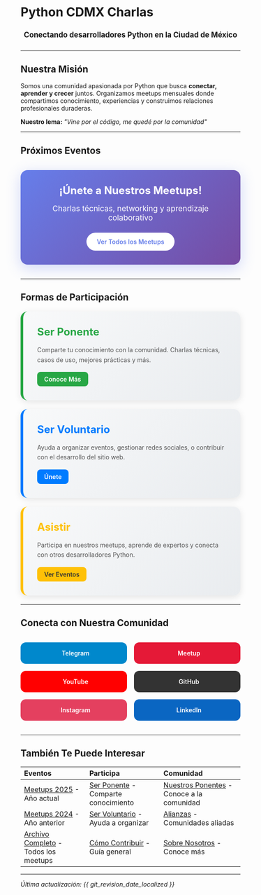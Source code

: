 # Python CDMX Charlas <i class="fas fa-python"></i>

<div align="center" style="font-size: 1.2em; margin: 1.5em 0;">
  <b>Conectando desarrolladores Python en la Ciudad de México</b>
</div>

---

## <i class="fas fa-heart"></i> Nuestra Misión

Somos una comunidad apasionada por Python que busca **conectar, aprender y crecer** juntos. Organizamos meetups mensuales donde compartimos conocimiento, experiencias y construimos relaciones profesionales duraderas.

**Nuestro lema:** *"Vine por el código, me quedé por la comunidad"*

---

## <i class="fas fa-calendar"></i> Próximos Eventos

<div class="upcoming-events" style="background: linear-gradient(135deg, #667eea 0%, #764ba2 100%); color: white; padding: 2rem; border-radius: 16px; margin: 2rem 0; text-align: center; box-shadow: 0 8px 32px rgba(102, 126, 234, 0.3);">
  <h3 style="margin: 0 0 1rem 0; font-size: 1.5rem;"><i class="fas fa-microphone"></i> ¡Únete a Nuestros Meetups!</h3>
  <p style="margin: 0 0 1.5rem 0; font-size: 1.1rem;">Charlas técnicas, networking y aprendizaje colaborativo</p>
  <a href="/meetups/" style="background: white; color: #667eea; padding: 0.75rem 1.5rem; border-radius: 25px; text-decoration: none; font-weight: 600; display: inline-block; transition: all 0.3s ease;"><i class="fas fa-calendar"></i> Ver Todos los Meetups</a>
</div>

---

## <i class="fas fa-users"></i> Formas de Participación

<div class="participation-grid" style="display: grid; grid-template-columns: repeat(auto-fit, minmax(300px, 1fr)); gap: 20px; margin: 20px 0;">

<div class="participation-card" style="background: linear-gradient(135deg, #f8f9fa 0%, #e9ecef 100%); padding: 2rem; border-radius: 16px; border-left: 6px solid #28a745; box-shadow: 0 4px 16px rgba(0,0,0,0.1);">
  <h3 style="margin: 0 0 1rem 0; color: #28a745; font-size: 1.5rem;"><i class="fas fa-microphone"></i> Ser Ponente</h3>
  <p style="margin: 0 0 1rem 0; line-height: 1.6; color: #555;">Comparte tu conocimiento con la comunidad. Charlas técnicas, casos de uso, mejores prácticas y más.</p>
  <a href="/comunidad/ponentes/" style="background: #28a745; color: white; padding: 0.5rem 1rem; border-radius: 8px; text-decoration: none; font-weight: 600; display: inline-block;">Conoce Más</a>
</div>

<div class="participation-card" style="background: linear-gradient(135deg, #f8f9fa 0%, #e9ecef 100%); padding: 2rem; border-radius: 16px; border-left: 6px solid #007bff; box-shadow: 0 4px 16px rgba(0,0,0,0.1);">
  <h3 style="margin: 0 0 1rem 0; color: #007bff; font-size: 1.5rem;"><i class="fas fa-hands-helping"></i> Ser Voluntario</h3>
  <p style="margin: 0 0 1rem 0; line-height: 1.6; color: #555;">Ayuda a organizar eventos, gestionar redes sociales, o contribuir con el desarrollo del sitio web.</p>
  <a href="/comunidad/voluntarios/" style="background: #007bff; color: white; padding: 0.5rem 1rem; border-radius: 8px; text-decoration: none; font-weight: 600; display: inline-block;">Únete</a>
</div>

<div class="participation-card" style="background: linear-gradient(135deg, #f8f9fa 0%, #e9ecef 100%); padding: 2rem; border-radius: 16px; border-left: 6px solid #ffc107; box-shadow: 0 4px 16px rgba(0,0,0,0.1);">
  <h3 style="margin: 0 0 1rem 0; color: #ffc107; font-size: 1.5rem;"><i class="fas fa-users"></i> Asistir</h3>
  <p style="margin: 0 0 1rem 0; line-height: 1.6; color: #555;">Participa en nuestros meetups, aprende de expertos y conecta con otros desarrolladores Python.</p>
  <a href="/meetups/" style="background: #ffc107; color: #333; padding: 0.5rem 1rem; border-radius: 8px; text-decoration: none; font-weight: 600; display: inline-block;">Ver Eventos</a>
</div>

</div>

---

## <i class="fas fa-link"></i> Conecta con Nuestra Comunidad

<div class="community-links" style="display: grid; grid-template-columns: repeat(auto-fit, minmax(200px, 1fr)); gap: 1rem; margin: 2rem 0;">
    <a href="https://t.me/PythonCDMX" target="_blank" rel="noopener noreferrer" style="background: #0088cc; color: white; padding: 1rem; border-radius: 12px; text-decoration: none; text-align: center; font-weight: 600; transition: all 0.3s ease; display: flex; align-items: center; justify-content: center; gap: 0.5rem;">
        <i class="fab fa-telegram"></i> Telegram
    </a>
    <a href="https://www.meetup.com/python-mexico" target="_blank" rel="noopener noreferrer" style="background: #e51937; color: white; padding: 1rem; border-radius: 12px; text-decoration: none; text-align: center; font-weight: 600; transition: all 0.3s ease; display: flex; align-items: center; justify-content: center; gap: 0.5rem;">
        <i class="fab fa-meetup"></i> Meetup
    </a>
    <a href="https://www.youtube.com/@PythonMexico" target="_blank" rel="noopener noreferrer" style="background: #ff0000; color: white; padding: 1rem; border-radius: 12px; text-decoration: none; text-align: center; font-weight: 600; transition: all 0.3s ease; display: flex; align-items: center; justify-content: center; gap: 0.5rem;">
        <i class="fab fa-youtube"></i> YouTube
    </a>
    <a href="https://github.com/PythonMexico/pythonCDMX" target="_blank" rel="noopener noreferrer" style="background: #333; color: white; padding: 1rem; border-radius: 12px; text-decoration: none; text-align: center; font-weight: 600; transition: all 0.3s ease; display: flex; align-items: center; justify-content: center; gap: 0.5rem;">
        <i class="fab fa-github"></i> GitHub
    </a>
    <a href="https://www.instagram.com/pythoncdmx/" target="_blank" rel="noopener noreferrer" style="background: #E4405F; color: white; padding: 1rem; border-radius: 12px; text-decoration: none; text-align: center; font-weight: 600; transition: all 0.3s ease; display: flex; align-items: center; justify-content: center; gap: 0.5rem;">
        <i class="fab fa-instagram"></i> Instagram
    </a>
    <a href="https://www.linkedin.com/groups/13126454/" target="_blank" rel="noopener noreferrer" style="background: #0A66C2; color: white; padding: 1rem; border-radius: 12px; text-decoration: none; text-align: center; font-weight: 600; transition: all 0.3s ease; display: flex; align-items: center; justify-content: center; gap: 0.5rem;">
        <i class="fab fa-linkedin"></i> LinkedIn
    </a>
</div>

---

## <i class="fas fa-star"></i> También Te Puede Interesar

| <i class="fas fa-calendar"></i> **Eventos** | <i class="fas fa-microphone"></i> **Participa** | <i class="fas fa-users"></i> **Comunidad** |
|:---|:---|:---|
| [Meetups 2025](/meetups/2025/) - Año actual | [Ser Ponente](/comunidad/ponentes) - Comparte conocimiento | [Nuestros Ponentes](/comunidad/ponentes) - Conoce a la comunidad |
| [Meetups 2024](/meetups/2024/) - Año anterior | [Ser Voluntario](/comunidad/voluntarios) - Ayuda a organizar | [Alianzas](/comunidad/alianzas) - Comunidades aliadas |
| [Archivo Completo](/meetups/) - Todos los meetups | [Cómo Contribuir](/comunidad/como-contribuir) - Guía general | [Sobre Nosotros](/about) - Conoce más |

---

*<i class="fas fa-clock"></i> Última actualización: {{ git_revision_date_localized }}*
